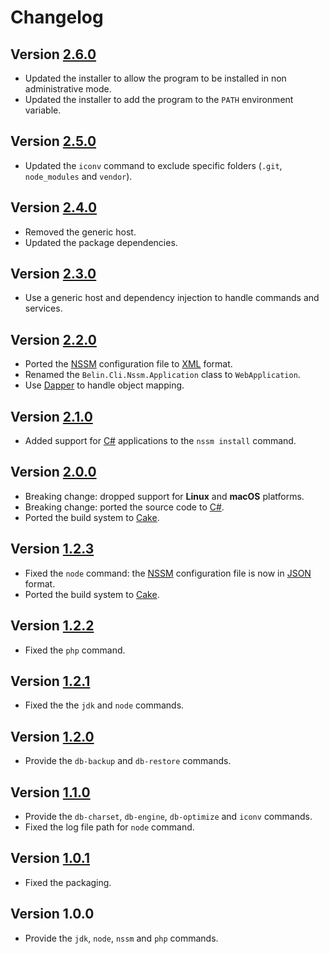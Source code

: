 # Changelog

## Version [2.6.0](https://github.com/cedx/cli/compare/v2.5.0...v2.6.0)
- Updated the installer to allow the program to be installed in non administrative mode.
- Updated the installer to add the program to the `PATH` environment variable.

## Version [2.5.0](https://github.com/cedx/cli/compare/v2.4.0...v2.5.0)
- Updated the `iconv` command to exclude specific folders (`.git`, `node_modules` and `vendor`).

## Version [2.4.0](https://github.com/cedx/cli/compare/v2.3.0...v2.4.0)
- Removed the generic host.
- Updated the package dependencies.

## Version [2.3.0](https://github.com/cedx/cli/compare/v2.2.0...v2.3.0)
- Use a generic host and dependency injection to handle commands and services.

## Version [2.2.0](https://github.com/cedx/cli/compare/v2.1.0...v2.2.0)
- Ported the [NSSM](https://nssm.cc) configuration file to [XML](https://www.w3.org/XML) format.
- Renamed the `Belin.Cli.Nssm.Application` class to `WebApplication`.
- Use [Dapper](https://github.com/DapperLib/Dapper) to handle object mapping.

## Version [2.1.0](https://github.com/cedx/cli/compare/v2.0.0...v2.1.0)
- Added support for [C#](https://learn.microsoft.com/en-us/dotnet/csharp) applications to the `nssm install` command.

## Version [2.0.0](https://github.com/cedx/cli/compare/v1.2.3...v2.0.0)
- Breaking change: dropped support for **Linux** and **macOS** platforms.
- Breaking change: ported the source code to [C#](https://learn.microsoft.com/en-us/dotnet/csharp).
- Ported the build system to [Cake](https://cakebuild.net).

## Version [1.2.3](https://github.com/cedx/cli/compare/v1.2.2...v1.2.3)
- Fixed the `node` command: the [NSSM](https://nssm.cc) configuration file is now in [JSON](https://www.json.org) format.
- Ported the build system to [Cake](https://coffeescript.org/#cake).

## Version [1.2.2](https://github.com/cedx/cli/compare/v1.2.1...v1.2.2)
- Fixed the `php` command.

## Version [1.2.1](https://github.com/cedx/cli/compare/v1.2.0...v1.2.1)
- Fixed the the `jdk` and `node` commands.

## Version [1.2.0](https://github.com/cedx/cli/compare/v1.1.0...v1.2.0)
- Provide the `db-backup` and `db-restore` commands.

## Version [1.1.0](https://github.com/cedx/cli/compare/v1.0.1...v1.1.0)
- Provide the `db-charset`, `db-engine`, `db-optimize` and `iconv` commands.
- Fixed the log file path for `node` command.

## Version [1.0.1](https://github.com/cedx/cli/compare/v1.0.0...v1.0.1)
- Fixed the packaging.

## Version 1.0.0
- Provide the `jdk`, `node`, `nssm` and `php` commands.
